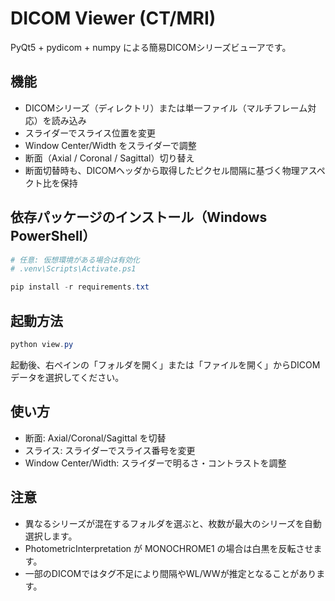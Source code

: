 # DICOM Viewer (CT/MRI)

PyQt5 + pydicom + numpy による簡易DICOMシリーズビューアです。

## 機能
- DICOMシリーズ（ディレクトリ）または単一ファイル（マルチフレーム対応）を読み込み
- スライダーでスライス位置を変更
- Window Center/Width をスライダーで調整
- 断面（Axial / Coronal / Sagittal）切り替え
- 断面切替時も、DICOMヘッダから取得したピクセル間隔に基づく物理アスペクト比を保持

## 依存パッケージのインストール（Windows PowerShell）
```powershell
# 任意: 仮想環境がある場合は有効化
# .venv\Scripts\Activate.ps1

pip install -r requirements.txt
```

## 起動方法
```powershell
python view.py
```

起動後、右ペインの「フォルダを開く」または「ファイルを開く」からDICOMデータを選択してください。

## 使い方
- 断面: Axial/Coronal/Sagittal を切替
- スライス: スライダーでスライス番号を変更
- Window Center/Width: スライダーで明るさ・コントラストを調整

## 注意
- 異なるシリーズが混在するフォルダを選ぶと、枚数が最大のシリーズを自動選択します。
- PhotometricInterpretation が MONOCHROME1 の場合は白黒を反転させます。
- 一部のDICOMではタグ不足により間隔やWL/WWが推定となることがあります。
